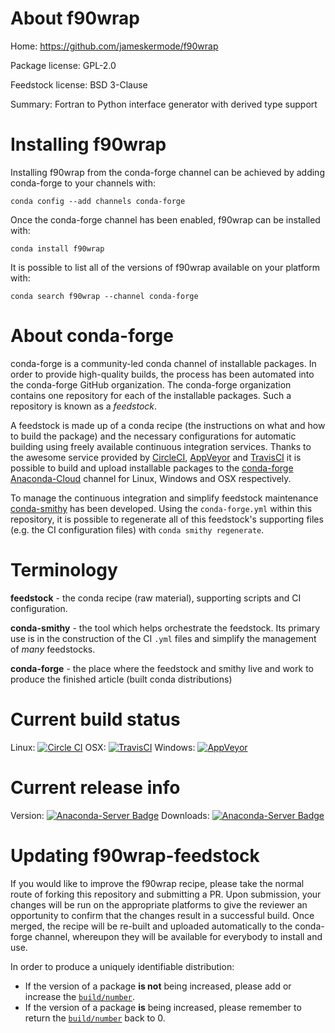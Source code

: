 About f90wrap
=============

Home: https://github.com/jameskermode/f90wrap

Package license: GPL-2.0

Feedstock license: BSD 3-Clause

Summary: Fortran to Python interface generator with derived type support



Installing f90wrap
==================

Installing f90wrap from the conda-forge channel can be achieved by adding conda-forge to your channels with:

```
conda config --add channels conda-forge
```

Once the conda-forge channel has been enabled, f90wrap can be installed with:

```
conda install f90wrap
```

It is possible to list all of the versions of f90wrap available on your platform with:

```
conda search f90wrap --channel conda-forge
```


About conda-forge
=================

conda-forge is a community-led conda channel of installable packages.
In order to provide high-quality builds, the process has been automated into the
conda-forge GitHub organization. The conda-forge organization contains one repository
for each of the installable packages. Such a repository is known as a *feedstock*.

A feedstock is made up of a conda recipe (the instructions on what and how to build
the package) and the necessary configurations for automatic building using freely
available continuous integration services. Thanks to the awesome service provided by
[CircleCI](https://circleci.com/), [AppVeyor](http://www.appveyor.com/)
and [TravisCI](https://travis-ci.org/) it is possible to build and upload installable
packages to the [conda-forge](https://anaconda.org/conda-forge)
[Anaconda-Cloud](http://docs.anaconda.org/) channel for Linux, Windows and OSX respectively.

To manage the continuous integration and simplify feedstock maintenance
[conda-smithy](http://github.com/conda-forge/conda-smithy) has been developed.
Using the ``conda-forge.yml`` within this repository, it is possible to regenerate all of
this feedstock's supporting files (e.g. the CI configuration files) with ``conda smithy regenerate``.


Terminology
===========

**feedstock** - the conda recipe (raw material), supporting scripts and CI configuration.

**conda-smithy** - the tool which helps orchestrate the feedstock.
                   Its primary use is in the construction of the CI ``.yml`` files
                   and simplify the management of *many* feedstocks.

**conda-forge** - the place where the feedstock and smithy live and work to
                  produce the finished article (built conda distributions)

Current build status
====================

Linux: [![Circle CI](https://circleci.com/gh/conda-forge/f90wrap-feedstock.svg?style=svg)](https://circleci.com/gh/conda-forge/f90wrap-feedstock)
OSX: [![TravisCI](https://travis-ci.org/conda-forge/f90wrap-feedstock.svg?branch=master)](https://travis-ci.org/conda-forge/f90wrap-feedstock)
Windows: [![AppVeyor](https://ci.appveyor.com/api/projects/status/github/conda-forge/f90wrap-feedstock?svg=True)](https://ci.appveyor.com/project/conda-forge/f90wrap-feedstock/branch/master)

Current release info
====================
Version: [![Anaconda-Server Badge](https://anaconda.org/conda-forge/f90wrap/badges/version.svg)](https://anaconda.org/conda-forge/f90wrap)
Downloads: [![Anaconda-Server Badge](https://anaconda.org/conda-forge/f90wrap/badges/downloads.svg)](https://anaconda.org/conda-forge/f90wrap)


Updating f90wrap-feedstock
==========================

If you would like to improve the f90wrap recipe, please take the normal
route of forking this repository and submitting a PR. Upon submission, your changes will
be run on the appropriate platforms to give the reviewer an opportunity to confirm that the
changes result in a successful build. Once merged, the recipe will be re-built and uploaded
automatically to the conda-forge channel, whereupon they will be available for everybody to
install and use.

In order to produce a uniquely identifiable distribution:
 * If the version of a package **is not** being increased, please add or increase
   the [``build/number``](http://conda.pydata.org/docs/building/meta-yaml.html#build-number-and-string).
 * If the version of a package **is** being increased, please remember to return
   the [``build/number``](http://conda.pydata.org/docs/building/meta-yaml.html#build-number-and-string)
   back to 0.

